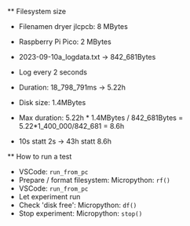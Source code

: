 ** Filesystem size

* Filenamen dryer jlcpcb: 8 MBytes
* Raspberry Pi Pico: 2 MBytes

* 2023-09-10a_logdata.txt -> 842_681Bytes
* Log every 2 seconds
* Duration: 18_798_791ms -> 5.22h
* Disk size: 1.4MBytes
* Max duration: 5.22h * 1.4MBytes / 842_681Bytes = 5.22*1_400_000/842_681 = 8.6h

* 10s statt 2s -> 43h statt 8.6h

** How to run a test

* VSCode: `run_from_pc`
* Prepare / format filesystem: Micropython: `rf()`
* VSCode: `run_from_pc`
* Let experiment run
* Check 'disk free': Micropython: `df()`
* Stop experiment: Micropython: `stop()`
